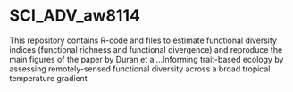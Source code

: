 # SCI_ADV_aw8114

This repository contains R-code and files to estimate functional diversity indices (functional richness and functional divergence) and reproduce the main figures of the paper by Duran et al...Informing trait-based ecology by assessing remotely-sensed functional diversity across a broad tropical temperature gradient
